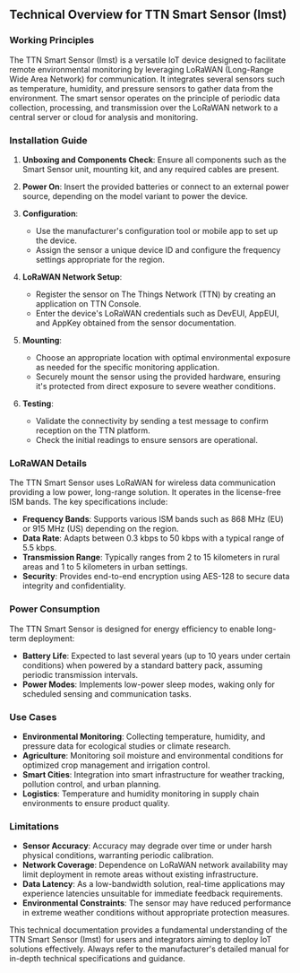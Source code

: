 ## Technical Overview for TTN Smart Sensor (Imst)

### Working Principles

The TTN Smart Sensor (Imst) is a versatile IoT device designed to facilitate remote environmental monitoring by leveraging LoRaWAN (Long-Range Wide Area Network) for communication. It integrates several sensors such as temperature, humidity, and pressure sensors to gather data from the environment. The smart sensor operates on the principle of periodic data collection, processing, and transmission over the LoRaWAN network to a central server or cloud for analysis and monitoring.

### Installation Guide

1. **Unboxing and Components Check**: Ensure all components such as the Smart Sensor unit, mounting kit, and any required cables are present.
   
2. **Power On**: Insert the provided batteries or connect to an external power source, depending on the model variant to power the device.

3. **Configuration**: 
   - Use the manufacturer's configuration tool or mobile app to set up the device. 
   - Assign the sensor a unique device ID and configure the frequency settings appropriate for the region.

4. **LoRaWAN Network Setup**:
   - Register the sensor on The Things Network (TTN) by creating an application on TTN Console.
   - Enter the device's LoRaWAN credentials such as DevEUI, AppEUI, and AppKey obtained from the sensor documentation.

5. **Mounting**: 
   - Choose an appropriate location with optimal environmental exposure as needed for the specific monitoring application.
   - Securely mount the sensor using the provided hardware, ensuring it's protected from direct exposure to severe weather conditions.

6. **Testing**: 
   - Validate the connectivity by sending a test message to confirm reception on the TTN platform.
   - Check the initial readings to ensure sensors are operational.

### LoRaWAN Details

The TTN Smart Sensor uses LoRaWAN for wireless data communication providing a low power, long-range solution. It operates in the license-free ISM bands. The key specifications include:

- **Frequency Bands**: Supports various ISM bands such as 868 MHz (EU) or 915 MHz (US) depending on the region.
- **Data Rate**: Adapts between 0.3 kbps to 50 kbps with a typical range of 5.5 kbps.
- **Transmission Range**: Typically ranges from 2 to 15 kilometers in rural areas and 1 to 5 kilometers in urban settings.
- **Security**: Provides end-to-end encryption using AES-128 to secure data integrity and confidentiality.

### Power Consumption

The TTN Smart Sensor is designed for energy efficiency to enable long-term deployment:

- **Battery Life**: Expected to last several years (up to 10 years under certain conditions) when powered by a standard battery pack, assuming periodic transmission intervals.
- **Power Modes**: Implements low-power sleep modes, waking only for scheduled sensing and communication tasks.

### Use Cases

- **Environmental Monitoring**: Collecting temperature, humidity, and pressure data for ecological studies or climate research.
- **Agriculture**: Monitoring soil moisture and environmental conditions for optimized crop management and irrigation control.
- **Smart Cities**: Integration into smart infrastructure for weather tracking, pollution control, and urban planning.
- **Logistics**: Temperature and humidity monitoring in supply chain environments to ensure product quality.

### Limitations

- **Sensor Accuracy**: Accuracy may degrade over time or under harsh physical conditions, warranting periodic calibration.
- **Network Coverage**: Dependence on LoRaWAN network availability may limit deployment in remote areas without existing infrastructure.
- **Data Latency**: As a low-bandwidth solution, real-time applications may experience latencies unsuitable for immediate feedback requirements.
- **Environmental Constraints**: The sensor may have reduced performance in extreme weather conditions without appropriate protection measures.

This technical documentation provides a fundamental understanding of the TTN Smart Sensor (Imst) for users and integrators aiming to deploy IoT solutions effectively. Always refer to the manufacturer's detailed manual for in-depth technical specifications and guidance.